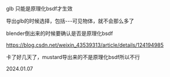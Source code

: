 glb
只能是原理化bsdf才生效

导出glb的时候选择，包括---可见物体，就不会那么多了

blender倒出来的时候要确认是否是原理化bsdf

https://blog.csdn.net/weixin_43539313/article/details/124194985

卡了好几天了，mustard导出来的不是原理化bsdf所以不行

2024.01.07


